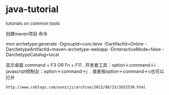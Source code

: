 # java-tutorial
tutorials on common tools

创建maven项目 命令

mvn archetype:generate -DgroupId=com.lieve -DartifactId=Online -DarchetypeArtifactId=maven-archetype-webapp -DinteractiveMode=false -DarchetypeCatalog=local

显示桌面 command + F3 OR Fn + F11
    .   开发者工具：option＋command＋i 
    .   javascript控制台：option＋command＋j 
    .   或者按option＋command＋c也可以打开

    http://www.cnblogs.com/xunziji/archive/2012/08/23/2652530.html